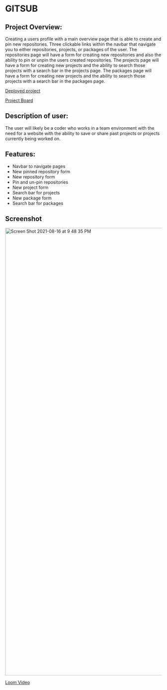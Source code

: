 # GITSUB 

## Project Overview:
Creating a users profile with a main overview page that is able to create and pin new repositories.
Three clickable links within the navbar that navigate you to either repositories, projects, or packages of the user.
The repositories page will have a form for creating new repositories and also the ability to pin or unpin the users created repositories.
The projects page will have a form for creating new projects and the ability to search those projects with a search bar in the projects page.
The packages page will have a form for creating new projects and the ability to search those projects with a search bar in the packages page.

[Deployed project](code-dragon-890ab9.netlify.app)

[Project Board](https://www.figma.com/file/8vIX1yEXd2UxdWARbWqAje/GitSub?node-id=5%3A20)

## Description of user:
The user will likely be a coder who works in a team environment with the need for a website with the ability to save or share past projects or projects currently being worked on.

## Features:
* Navbar to navigate pages
* New pinned repository form
* New repository form
* Pin and un-pin repositories
* New project form
* Search bar for projects
* New package form
* Search bar for packages

## Screenshot
<img width="1440" alt="Screen Shot 2021-08-16 at 9 48 35 PM" src="https://user-images.githubusercontent.com/86996271/129656080-602d75fc-1e18-4ce5-b38d-2e289e5ef926.png">




[Loom Video](https://www.loom.com/share/cefd63cedcce40d0881f1243e9f139a1)
